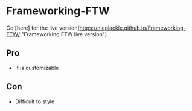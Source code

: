 # Frameworking-FTW

Go [here] for the live version(https://nicplackle.github.io/Frameworking-FTW/ "Frameworking FTW live version")
 
 
## Pro
 * It is customizable

 
## Con
 * Difficult to style 
 
